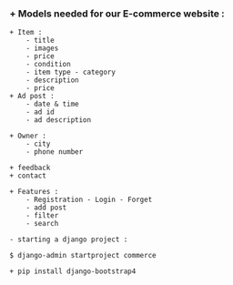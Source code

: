 ### + Models needed for our E-commerce website :

    + Item :
        - title
        - images
        - price
        - condition
        - item type - category
        - description
        - price
    + Ad post :
        - date & time
        - ad id
        - ad description

    + Owner :
        - city
        - phone number

    + feedback
    + contact

    + Features :
        - Registration - Login - Forget
        - add post
        - filter
        - search

    - starting a django project :

    $ django-admin startproject commerce

    + pip install django-bootstrap4
